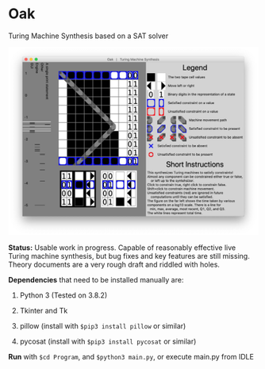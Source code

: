 # Oak
Turing Machine Synthesis based on a SAT solver

![Screenshot of unary single bit-shift being synthesized](Screenshots/View_2.jpg)



**Status:** Usable work in progress. Capable of reasonably effective live Turing machine synthesis, but bug fixes and key features are still missing. Theory documents are a very rough draft and riddled with holes.



**Dependencies** that need to be installed manually are:

1. Python 3 (Tested on 3.8.2)

2. Tkinter and Tk

3. pillow (install with `$pip3 install pillow` or similar)

4. pycosat (install with `$pip3 install pycosat` or similar)



**Run** with `$cd Program`, and `$python3 main.py`, or execute main.py from IDLE